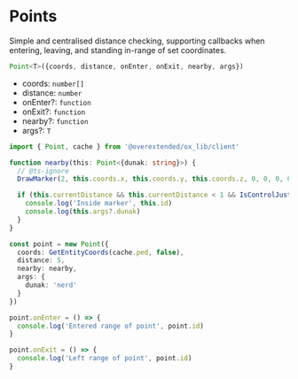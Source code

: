# Points

Simple and centralised distance checking, supporting callbacks when entering, leaving, and standing in-range of set coordinates.

```ts
Point<T>({coords, distance, onEnter, onExit, nearby, args})
```

* coords: `number[]`
* distance: `number`
* onEnter?: `function`
* onExit?: `function`
* nearby?: `function`
* args?: `T`

```ts
import { Point, cache } from '@overextended/ox_lib/client'

function nearby(this: Point<{dunak: string}>) {
  // @ts-ignore
  DrawMarker(2, this.coords.x, this.coords.y, this.coords.z, 0, 0, 0, 0, 180, 0, 1, 1, 1, 200, 20, 20, 50, false, true, 2, false, null, null, false)

  if (this.currentDistance && this.currentDistance < 1 && IsControlJustReleased(0, 38)) {
    console.log('Inside marker', this.id)
    console.log(this.args?.dunak)
  }
}

const point = new Point({
  coords: GetEntityCoords(cache.ped, false),
  distance: 5,
  nearby: nearby,
  args: {
    dunak: 'nerd'
  }
})

point.onEnter = () => {
  console.log('Entered range of point', point.id)
}

point.onExit = () => {
  console.log('Left range of point', point.id)
}
```

